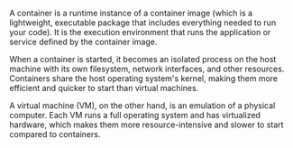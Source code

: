 A container is a runtime instance of a container image (which is a lightweight, executable package that includes everything needed to run your code). It is the execution environment that runs the application or service defined by the container image.

When a container is started, it becomes an isolated process on the host machine with its own filesystem, network interfaces, and other resources.
Containers share the host operating system's kernel, making them more efficient and quicker to start than virtual machines.

A virtual machine (VM), on the other hand, is an emulation of a physical computer. Each VM runs a full operating system and has virtualized hardware, which makes them more resource-intensive and slower to start compared to containers.
